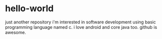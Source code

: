# hello-world
just another repository
i'm interested in software development using basic programming language named c.
i love android and core java too.
github is awesome.
